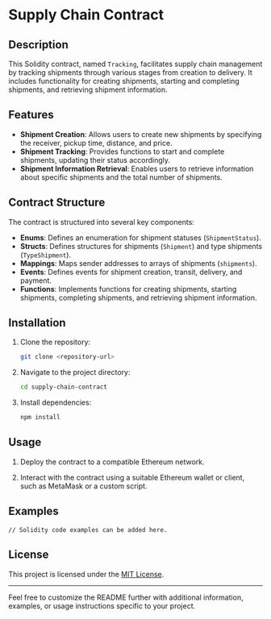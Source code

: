 
# Supply Chain Contract

## Description

This Solidity contract, named `Tracking`, facilitates supply chain management by tracking shipments through various stages from creation to delivery. It includes functionality for creating shipments, starting and completing shipments, and retrieving shipment information.

## Features

- **Shipment Creation**: Allows users to create new shipments by specifying the receiver, pickup time, distance, and price.
- **Shipment Tracking**: Provides functions to start and complete shipments, updating their status accordingly.
- **Shipment Information Retrieval**: Enables users to retrieve information about specific shipments and the total number of shipments.

## Contract Structure

The contract is structured into several key components:

- **Enums**: Defines an enumeration for shipment statuses (`ShipmentStatus`).
- **Structs**: Defines structures for shipments (`Shipment`) and type shipments (`TypeShipment`).
- **Mappings**: Maps sender addresses to arrays of shipments (`shipments`).
- **Events**: Defines events for shipment creation, transit, delivery, and payment.
- **Functions**: Implements functions for creating shipments, starting shipments, completing shipments, and retrieving shipment information.

## Installation

1. Clone the repository:

   ```bash
   git clone <repository-url>
   ```

2. Navigate to the project directory:

   ```bash
   cd supply-chain-contract
   ```

3. Install dependencies:

   ```bash
   npm install
   ```

## Usage

1. Deploy the contract to a compatible Ethereum network.

2. Interact with the contract using a suitable Ethereum wallet or client, such as MetaMask or a custom script.

## Examples

```solidity
// Solidity code examples can be added here.
```

## License

This project is licensed under the [MIT License](LICENSE).

---

Feel free to customize the README further with additional information, examples, or usage instructions specific to your project.